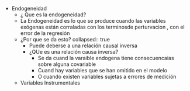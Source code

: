 - Endogeneidad
	- ¿ Que es la endogeneidad?
	- La Endogeneidad es lo que se produce cuando las variables exógenas están corraladas con los terminosde perturvacion , con el error de la regresión
	- ¿Por que se da esto?
	  collapsed:: true
		- Puede deberse a una relación causal inversa
		- ¿QUe es una relación causa inversa?
			- Se da cuand la varaible endogena tiene consecuencaias sobre alguna covariable
			- Cuand hay variables que se han omitido en el modelo
			- O cuando existen variables sujetas a errores de medición
	- Variables Instrumentales